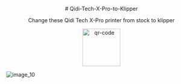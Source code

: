 <p align="center">
# Qidi-Tech-X-Pro-to-Klipper
</p>

<p align="center">
Change these Qidi Tech X-Pro printer from stock to klipper 
</p>

<p align="center">
<img width="100" height="100" alt="qr-code" src="https://github.com/user-attachments/assets/4310f154-a79b-4e25-85e0-ac954281379d" />
</p>


![image_10](https://github.com/user-attachments/assets/c5c8e906-32d8-4ee3-88b6-7789217a090e)
